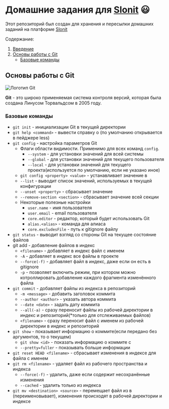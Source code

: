 # <a id="introduction">Домашние задания для [Slonit](https://slonit.ru) :smiley:</a>

Этот репозиторий был создан для хранения и пересылки домашних заданий на платформе [Slonit](https://slonit.ru)

Содержание:
1. [Введение](#introduction)
2. [Основы работы с Git](#git)
    - [Базовые команды](#git-basics)

## <a id="git">Основы работы с Git</a>

![Логотип Git](https://git-scm.com/images/logos/downloads/Git-Logo-White.svg)

**Git** - это широко применяемая система контроля версий, которая была создана Линусом Торвальдсом в 2005 году.

### <a id="git-basics">Базовые команды</a>

- `git init` - инициализации Git в текущей директории
- `git help <command>` - вывести справку о <command>(по умолчанию открывается в пейджере less)
- `git config` - настройка параметров Git
    - Флаги области видимости. Применимо для всех команд `config`.
        - `--system` - для установки значений для всей системы
        - `--global` - для установки значений для текущего пользователя
        - `--local` - для установки значений для текущего проекта(используется по умолчанию, если не указано иное)
    - `git config <property> <value>` - устанавливает значение <property> в <value>
    - `--list` - выводит список значений, используемых в текущей конфигурации
    - `--unset <property>` - сбрасывает значение <property>
    - `--remove-section <section>` - сбрасывает значение всей секции
    - Некоторые полезные настройки
        - `user.name` - имя пользователя
        - `user.email` - email пользователя
        - `core.editor` - редактор, который будет использовать Git
        - `alias.<alias>` - команда для алиаса
        - `core.excludesFile` - путь к gitignore файлу
- `git status` - выводит взгляд со стороны Git на текущее состояние файлов
- git add - добавление файлов в индекс
    - `<filename>` - добавляет в индекс файл с именем <filename>
    - `-A` - добавляет в индекс все файлы в проекте
    - `--force(-f)` - добавляет файл в индекс, даже если он есть в gitignore
    - `-p` - позволяет включить режим, при котором можно котроллировать добавление каждого фрагмента изменённого файла
- `git commit` - добавляет файлы из индекса в репозиторий
    - `-m <message>` - добавить заголовок коммита 
    - `--author <author>` - указать автора коммита
    - `--date <date>` - задать дату коммита
    - `--all(-a)` - сразу переносит файлы из рабочей директории в индекс и репозиторий(*только для отслеживаемых файлов)
    - `<filename>` - сразу переносит файл с именем <filename> из рабочей директории в индекс и репозиторий
- `git show` - показывает информацию о коммите(если передано без аргументов, то о текущем)
    - `git show <id>` - показать информацию о коммите с <id>
    - `--pretty=fuller` - показывать больше информации
- `git reset HEAD <filename>` - сбрасывает изменения в индексе для файла с именем <filename>
- `git rm <filename>` - удаляет файл из рабочего пространства и индекса
    - `--force(-f)` - удалить, даже если содержит несохранённые изменения
    - `--cached` - удалить только из индекса
- `git mv <destination> <source>` - перемещает файл из <destination> в <source>(переименовывает), изменения происходят в рабочей директории и индексе
